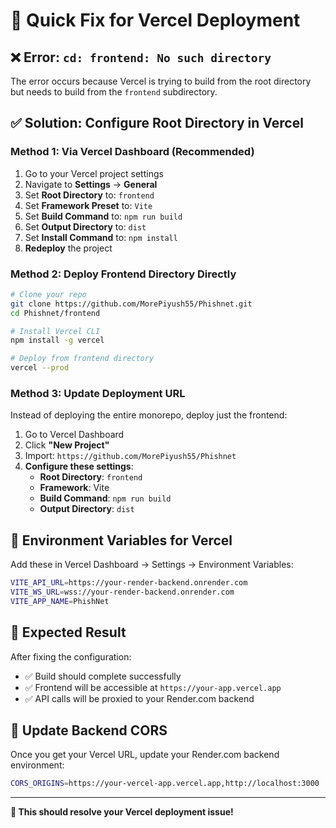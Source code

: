 # 🚀 **Quick Fix for Vercel Deployment**

## ❌ **Error**: `cd: frontend: No such directory`

The error occurs because Vercel is trying to build from the root directory but needs to build from the `frontend` subdirectory.

## ✅ **Solution**: Configure Root Directory in Vercel

### **Method 1: Via Vercel Dashboard (Recommended)**

1. Go to your Vercel project settings
2. Navigate to **Settings** → **General**
3. Set **Root Directory** to: `frontend`
4. Set **Framework Preset** to: `Vite`
5. Set **Build Command** to: `npm run build`
6. Set **Output Directory** to: `dist`
7. Set **Install Command** to: `npm install`
8. **Redeploy** the project

### **Method 2: Deploy Frontend Directory Directly**

```bash
# Clone your repo
git clone https://github.com/MorePiyush55/Phishnet.git
cd Phishnet/frontend

# Install Vercel CLI
npm install -g vercel

# Deploy from frontend directory
vercel --prod
```

### **Method 3: Update Deployment URL**

Instead of deploying the entire monorepo, deploy just the frontend:

1. Go to Vercel Dashboard
2. Click **"New Project"**
3. Import: `https://github.com/MorePiyush55/Phishnet`
4. **Configure these settings**:
   - **Root Directory**: `frontend`
   - **Framework**: Vite
   - **Build Command**: `npm run build`
   - **Output Directory**: `dist`

## 🔧 **Environment Variables for Vercel**

Add these in Vercel Dashboard → Settings → Environment Variables:

```bash
VITE_API_URL=https://your-render-backend.onrender.com
VITE_WS_URL=wss://your-render-backend.onrender.com
VITE_APP_NAME=PhishNet
```

## 🎯 **Expected Result**

After fixing the configuration:
- ✅ Build should complete successfully
- ✅ Frontend will be accessible at `https://your-app.vercel.app`
- ✅ API calls will be proxied to your Render.com backend

## 🔗 **Update Backend CORS**

Once you get your Vercel URL, update your Render.com backend environment:

```bash
CORS_ORIGINS=https://your-vercel-app.vercel.app,http://localhost:3000
```

---

**🎉 This should resolve your Vercel deployment issue!**
